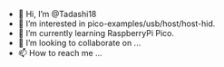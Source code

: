 - 👋 Hi, I’m @Tadashi18
- 👀 I’m interested in pico-examples/usb/host/host-hid.
- 🌱 I’m currently learning RaspberryPi Pico.
- 💞️ I’m looking to collaborate on ...
- 📫 How to reach me ...

<!---
Tadashi18/Tadashi18 is a ✨ special ✨ repository because its `README.md` (this file) appears on your GitHub profile.
You can click the Preview link to take a look at your changes.
--->
